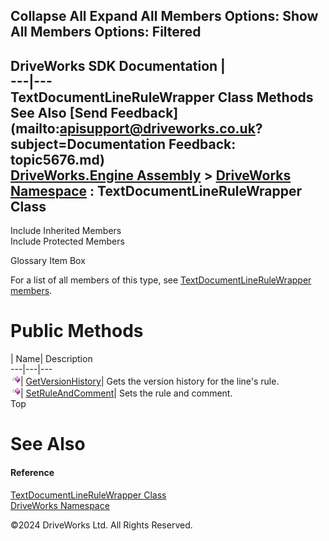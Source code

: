        

 Collapse All Expand All  Members Options: Show All  Members Options: Filtered   
---  
DriveWorks SDK Documentation  |   
---|---  
TextDocumentLineRuleWrapper Class Methods   
See Also [Send Feedback](mailto:apisupport@driveworks.co.uk?subject=Documentation Feedback: topic5676.md)  
[DriveWorks.Engine Assembly](topic2156.md) > [DriveWorks Namespace](topic2159.md) : TextDocumentLineRuleWrapper Class  
---  
  
Include Inherited Members    
Include Protected Members    


Glossary Item Box

For a list of all members of this type, see [TextDocumentLineRuleWrapper members](topic5677.md).

# Public Methods

| Name| Description  
---|---|---  
![Public Method](dotnetimages/publicMethod.gif)| [GetVersionHistory](topic5682.md)| Gets the version history for the line's rule.   
![Public Method](dotnetimages/publicMethod.gif)| [SetRuleAndComment](topic5683.md)| Sets the rule and comment.   
Top

# See Also

#### Reference

[TextDocumentLineRuleWrapper Class](topic5676.md)   
[DriveWorks Namespace](topic2159.md)

©2024 DriveWorks Ltd. All Rights Reserved.
